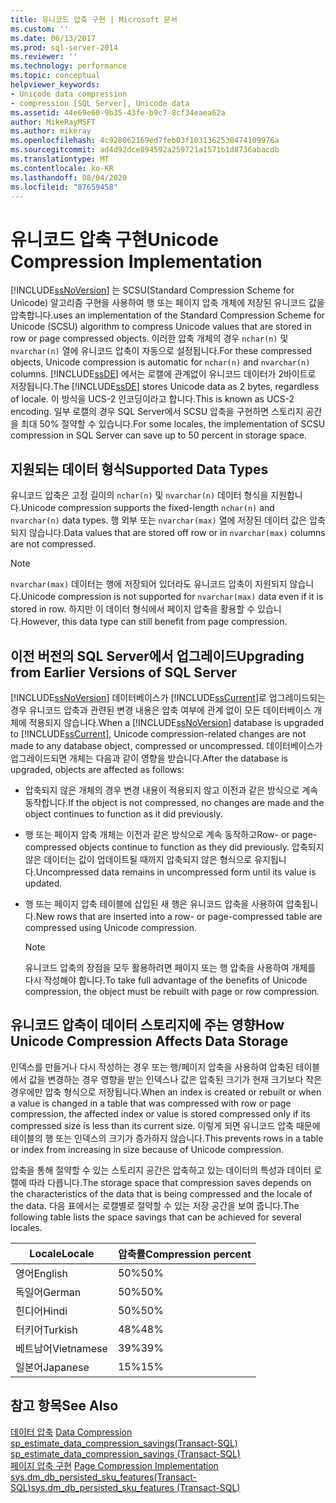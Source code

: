 ```yaml
---
title: 유니코드 압축 구현 | Microsoft 문서
ms.custom: ''
ms.date: 06/13/2017
ms.prod: sql-server-2014
ms.reviewer: ''
ms.technology: performance
ms.topic: conceptual
helpviewer_keywords:
- Unicode data compression
- compression [SQL Server], Unicode data
ms.assetid: 44e69e60-9b35-43fe-b9c7-8cf34eaea62a
author: MikeRayMSFT
ms.author: mikeray
ms.openlocfilehash: 4c928062169ed7feb03f1031362530474109976a
ms.sourcegitcommit: ad4d92dce894592a259721a1571b1d8736abacdb
ms.translationtype: MT
ms.contentlocale: ko-KR
ms.lasthandoff: 08/04/2020
ms.locfileid: "87659458"
---
```

# <a name="unicode-compression-implementation"></a><span data-ttu-id="962be-102">유니코드 압축 구현</span><span class="sxs-lookup"><span data-stu-id="962be-102">Unicode Compression Implementation</span></span>
  [!INCLUDE[ssNoVersion](../../includes/ssnoversion-md.md)] <span data-ttu-id="962be-103">는 SCSU(Standard Compression Scheme for Unicode) 알고리즘 구현을 사용하여 행 또는 페이지 압축 개체에 저장된 유니코드 값을 압축합니다.</span><span class="sxs-lookup"><span data-stu-id="962be-103">uses an implementation of the Standard Compression Scheme for Unicode (SCSU) algorithm to compress Unicode values that are stored in row or page compressed objects.</span></span> <span data-ttu-id="962be-104">이러한 압축 개체의 경우 `nchar(n)` 및 `nvarchar(n)` 열에 유니코드 압축이 자동으로 설정됩니다.</span><span class="sxs-lookup"><span data-stu-id="962be-104">For these compressed objects, Unicode compression is automatic for `nchar(n)` and `nvarchar(n)` columns.</span></span> <span data-ttu-id="962be-105">[!INCLUDE[ssDE](../../includes/ssde-md.md)] 에서는 로캘에 관계없이 유니코드 데이터가 2바이트로 저장됩니다.</span><span class="sxs-lookup"><span data-stu-id="962be-105">The [!INCLUDE[ssDE](../../includes/ssde-md.md)] stores Unicode data as 2 bytes, regardless of locale.</span></span> <span data-ttu-id="962be-106">이 방식을 UCS-2 인코딩이라고 합니다.</span><span class="sxs-lookup"><span data-stu-id="962be-106">This is known as UCS-2 encoding.</span></span> <span data-ttu-id="962be-107">일부 로캘의 경우 SQL Server에서 SCSU 압축을 구현하면 스토리지 공간을 최대 50% 절약할 수 있습니다.</span><span class="sxs-lookup"><span data-stu-id="962be-107">For some locales, the implementation of SCSU compression in SQL Server can save up to 50 percent in storage space.</span></span>  
  
## <a name="supported-data-types"></a><span data-ttu-id="962be-108">지원되는 데이터 형식</span><span class="sxs-lookup"><span data-stu-id="962be-108">Supported Data Types</span></span>  
 <span data-ttu-id="962be-109">유니코드 압축은 고정 길이의 `nchar(n)` 및 `nvarchar(n)` 데이터 형식을 지원합니다.</span><span class="sxs-lookup"><span data-stu-id="962be-109">Unicode compression supports the fixed-length `nchar(n)` and `nvarchar(n)` data types.</span></span> <span data-ttu-id="962be-110">행 외부 또는 `nvarchar(max)` 열에 저장된 데이터 값은 압축되지 않습니다.</span><span class="sxs-lookup"><span data-stu-id="962be-110">Data values that are stored off row or in `nvarchar(max)` columns are not compressed.</span></span>  
  
> [!NOTE]  
>  <span data-ttu-id="962be-111">`nvarchar(max)` 데이터는 행에 저장되어 있더라도 유니코드 압축이 지원되지 않습니다.</span><span class="sxs-lookup"><span data-stu-id="962be-111">Unicode compression is not supported for `nvarchar(max)` data even if it is stored in row.</span></span> <span data-ttu-id="962be-112">하지만 이 데이터 형식에서 페이지 압축을 활용할 수 있습니다.</span><span class="sxs-lookup"><span data-stu-id="962be-112">However, this data type can still benefit from page compression.</span></span>  
  
## <a name="upgrading-from-earlier-versions-of-sql-server"></a><span data-ttu-id="962be-113">이전 버전의 SQL Server에서 업그레이드</span><span class="sxs-lookup"><span data-stu-id="962be-113">Upgrading from Earlier Versions of SQL Server</span></span>  
 <span data-ttu-id="962be-114">[!INCLUDE[ssNoVersion](../../includes/ssnoversion-md.md)] 데이터베이스가 [!INCLUDE[ssCurrent](../../includes/sscurrent-md.md)]로 업그레이드되는 경우 유니코드 압축과 관련된 변경 내용은 압축 여부에 관계 없이 모든 데이터베이스 개체에 적용되지 않습니다.</span><span class="sxs-lookup"><span data-stu-id="962be-114">When a [!INCLUDE[ssNoVersion](../../includes/ssnoversion-md.md)] database is upgraded to [!INCLUDE[ssCurrent](../../includes/sscurrent-md.md)], Unicode compression-related changes are not made to any database object, compressed or uncompressed.</span></span> <span data-ttu-id="962be-115">데이터베이스가 업그레이드되면 개체는 다음과 같이 영향을 받습니다.</span><span class="sxs-lookup"><span data-stu-id="962be-115">After the database is upgraded, objects are affected as follows:</span></span>  
  
-   <span data-ttu-id="962be-116">압축되지 않은 개체의 경우 변경 내용이 적용되지 않고 이전과 같은 방식으로 계속 동작합니다.</span><span class="sxs-lookup"><span data-stu-id="962be-116">If the object is not compressed, no changes are made and the object continues to function as it did previously.</span></span>  
  
-   <span data-ttu-id="962be-117">행 또는 페이지 압축 개체는 이전과 같은 방식으로 계속 동작하고</span><span class="sxs-lookup"><span data-stu-id="962be-117">Row- or page-compressed objects continue to function as they did previously.</span></span> <span data-ttu-id="962be-118">압축되지 않은 데이터는 값이 업데이트될 때까지 압축되지 않은 형식으로 유지됩니다.</span><span class="sxs-lookup"><span data-stu-id="962be-118">Uncompressed data remains in uncompressed form until its value is updated.</span></span>  
  
-   <span data-ttu-id="962be-119">행 또는 페이지 압축 테이블에 삽입된 새 행은 유니코드 압축을 사용하여 압축됩니다.</span><span class="sxs-lookup"><span data-stu-id="962be-119">New rows that are inserted into a row- or page-compressed table are compressed using Unicode compression.</span></span>  
  
    > [!NOTE]  
    >  <span data-ttu-id="962be-120">유니코드 압축의 장점을 모두 활용하려면 페이지 또는 행 압축을 사용하여 개체를 다시 작성해야 합니다.</span><span class="sxs-lookup"><span data-stu-id="962be-120">To take full advantage of the benefits of Unicode compression, the object must be rebuilt with page or row compression.</span></span>  
  
## <a name="how-unicode-compression-affects-data-storage"></a><span data-ttu-id="962be-121">유니코드 압축이 데이터 스토리지에 주는 영향</span><span class="sxs-lookup"><span data-stu-id="962be-121">How Unicode Compression Affects Data Storage</span></span>  
 <span data-ttu-id="962be-122">인덱스를 만들거나 다시 작성하는 경우 또는 행/페이지 압축을 사용하여 압축된 테이블에서 값을 변경하는 경우 영향을 받는 인덱스나 값은 압축된 크기가 현재 크기보다 작은 경우에만 압축 형식으로 저장됩니다.</span><span class="sxs-lookup"><span data-stu-id="962be-122">When an index is created or rebuilt or when a value is changed in a table that was compressed with row or page compression, the affected index or value is stored compressed only if its compressed size is less than its current size.</span></span> <span data-ttu-id="962be-123">이렇게 되면 유니코드 압축 때문에 테이블의 행 또는 인덱스의 크기가 증가하지 않습니다.</span><span class="sxs-lookup"><span data-stu-id="962be-123">This prevents rows in a table or index from increasing in size because of Unicode compression.</span></span>  
  
 <span data-ttu-id="962be-124">압축을 통해 절약할 수 있는 스토리지 공간은 압축하고 있는 데이터의 특성과 데이터 로캘에 따라 다릅니다.</span><span class="sxs-lookup"><span data-stu-id="962be-124">The storage space that compression saves depends on the characteristics of the data that is being compressed and the locale of the data.</span></span> <span data-ttu-id="962be-125">다음 표에서는 로캘별로 절약할 수 있는 저장 공간을 보여 줍니다.</span><span class="sxs-lookup"><span data-stu-id="962be-125">The following table lists the space savings that can be achieved for several locales.</span></span>  
  
|<span data-ttu-id="962be-126">Locale</span><span class="sxs-lookup"><span data-stu-id="962be-126">Locale</span></span>|<span data-ttu-id="962be-127">압축률</span><span class="sxs-lookup"><span data-stu-id="962be-127">Compression percent</span></span>|  
|------------|-------------------------|  
|<span data-ttu-id="962be-128">영어</span><span class="sxs-lookup"><span data-stu-id="962be-128">English</span></span>|<span data-ttu-id="962be-129">50%</span><span class="sxs-lookup"><span data-stu-id="962be-129">50%</span></span>|  
|<span data-ttu-id="962be-130">독일어</span><span class="sxs-lookup"><span data-stu-id="962be-130">German</span></span>|<span data-ttu-id="962be-131">50%</span><span class="sxs-lookup"><span data-stu-id="962be-131">50%</span></span>|  
|<span data-ttu-id="962be-132">힌디어</span><span class="sxs-lookup"><span data-stu-id="962be-132">Hindi</span></span>|<span data-ttu-id="962be-133">50%</span><span class="sxs-lookup"><span data-stu-id="962be-133">50%</span></span>|  
|<span data-ttu-id="962be-134">터키어</span><span class="sxs-lookup"><span data-stu-id="962be-134">Turkish</span></span>|<span data-ttu-id="962be-135">48%</span><span class="sxs-lookup"><span data-stu-id="962be-135">48%</span></span>|  
|<span data-ttu-id="962be-136">베트남어</span><span class="sxs-lookup"><span data-stu-id="962be-136">Vietnamese</span></span>|<span data-ttu-id="962be-137">39%</span><span class="sxs-lookup"><span data-stu-id="962be-137">39%</span></span>|  
|<span data-ttu-id="962be-138">일본어</span><span class="sxs-lookup"><span data-stu-id="962be-138">Japanese</span></span>|<span data-ttu-id="962be-139">15%</span><span class="sxs-lookup"><span data-stu-id="962be-139">15%</span></span>|  
  
## <a name="see-also"></a><span data-ttu-id="962be-140">참고 항목</span><span class="sxs-lookup"><span data-stu-id="962be-140">See Also</span></span>  
 <span data-ttu-id="962be-141">[데이터 압축](data-compression.md) </span><span class="sxs-lookup"><span data-stu-id="962be-141">[Data Compression](data-compression.md) </span></span>  
 <span data-ttu-id="962be-142">[sp_estimate_data_compression_savings&#40;Transact-SQL&#41;](/sql/relational-databases/system-stored-procedures/sp-estimate-data-compression-savings-transact-sql) </span><span class="sxs-lookup"><span data-stu-id="962be-142">[sp_estimate_data_compression_savings &#40;Transact-SQL&#41;](/sql/relational-databases/system-stored-procedures/sp-estimate-data-compression-savings-transact-sql) </span></span>  
 <span data-ttu-id="962be-143">[페이지 압축 구현](page-compression-implementation.md) </span><span class="sxs-lookup"><span data-stu-id="962be-143">[Page Compression Implementation](page-compression-implementation.md) </span></span>  
 [<span data-ttu-id="962be-144">sys.dm_db_persisted_sku_features&#40;Transact-SQL&#41;</span><span class="sxs-lookup"><span data-stu-id="962be-144">sys.dm_db_persisted_sku_features &#40;Transact-SQL&#41;</span></span>](/sql/relational-databases/system-dynamic-management-views/sys-dm-db-persisted-sku-features-transact-sql)  
  
  
